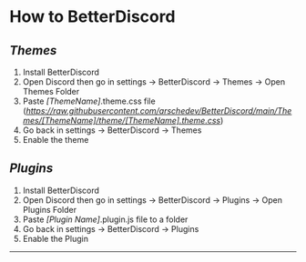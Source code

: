 # How to BetterDiscord

## ***Themes***

1. Install BetterDiscord
2. Open Discord then go in settings -> BetterDiscord -> Themes -> Open Themes Folder
3. Paste *[ThemeName]*.theme.css
   file (*https://raw.githubusercontent.com/arschedev/BetterDiscord/main/Themes/[ThemeName]/theme/[ThemeName].theme.css*)
4. Go back in settings -> BetterDiscord -> Themes
5. Enable the theme

## ***Plugins***

1. Install BetterDiscord
2. Open Discord then go in settings -> BetterDiscord -> Plugins -> Open Plugins Folder
3. Paste *[Plugin Name]*.plugin.js file to a folder
4. Go back in settings -> BetterDiscord -> Plugins
5. Enable the Plugin

---
